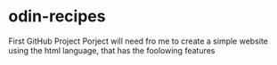 # odin-recipes
First GitHub Project 
Porject will need fro me to create a simple website using the html language, that has the foolowing features 